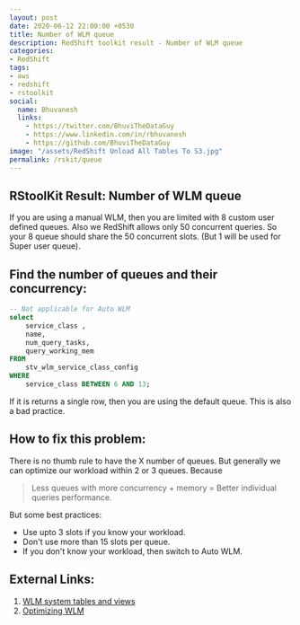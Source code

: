 ```yaml
---
layout: post
date: 2020-06-12 22:00:00 +0530
title: Number of WLM queue
description: RedShift toolkit result - Number of WLM queue
categories:
- RedShift
tags:
- aws
- redshift
- rstoolkit
social:
  name: Bhuvanesh
  links:
    - https://twitter.com/BhuviTheDataGuy
    - https://www.linkedin.com/in/rbhuvanesh
    - https://github.com/BhuviTheDataGuy
image: "/assets/RedShift Unload All Tables To S3.jpg"
permalink: /rskit/queue
---
```


## RStoolKit Result: Number of WLM queue

If you are using a manual WLM, then you are limited with 8 custom user defined queues. Also we RedShift allows only 50 concurrent queries. So your 8 queue should share the 50 concurrent slots. (But 1 will be used for Super user queue). 

## Find the number of queues and their concurrency:

```sql
-- Not applicable for Auto WLM
select
	service_class ,
	name,
	num_query_tasks,
	query_working_mem
FROM
	stv_wlm_service_class_config
WHERE
	service_class BETWEEN 6 AND 13;
```

If it is returns a single row, then you are using the default queue. This is also a bad practice.

## How to fix this problem:

There is no thumb rule to have the X number of queues. But generally we can optimize our workload within 2 or 3 queues. Because

> Less queues with more concurrency + memory = Better individual queries performance.

But some best practices: 

- Use upto 3 slots if you know your workload.
- Don't use more than 15 slots per queue.
- If you don't know your workload, then switch to Auto WLM.

## External Links:

1. [WLM system tables and views](https://docs.aws.amazon.com/redshift/latest/dg/cm-c-wlm-system-tables-and-views.html)
2. [Optimizing WLM](https://www.intermix.io/blog/4-simple-steps-to-set-up-your-wlm-in-amazon-redshift-the-right-way/)